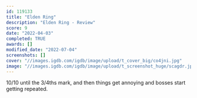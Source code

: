 ```yaml
---
id: 119133
title: "Elden Ring"
description: "Elden Ring - Review"
score: 9
date: "2022-04-03"
completed: TRUE
awards: []
modified_date: "2022-07-04"
screenshots: []
cover: "//images.igdb.com/igdb/image/upload/t_cover_big/co4jni.jpg"
image: "//images.igdb.com/igdb/image/upload/t_screenshot_huge/scagdr.jpg"
---
```

10/10 until the 3/4ths mark, and then things get annoying and bosses start getting repeated.